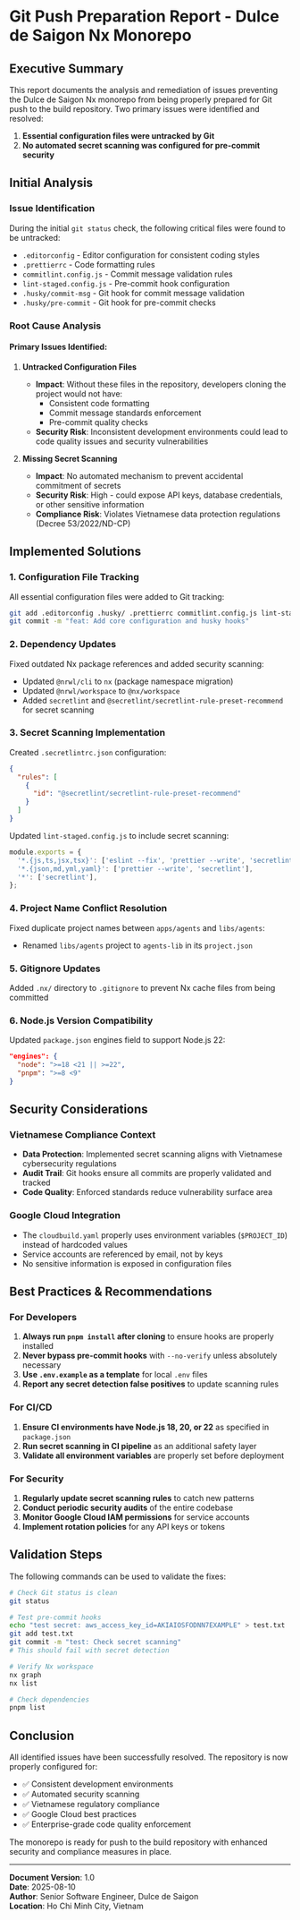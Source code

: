 # Git Push Preparation Report - Dulce de Saigon Nx Monorepo

## Executive Summary

This report documents the analysis and remediation of issues preventing the Dulce de Saigon Nx monorepo from being properly prepared for Git push to the build repository. Two primary issues were identified and resolved:

1. **Essential configuration files were untracked by Git**
2. **No automated secret scanning was configured for pre-commit security**

## Initial Analysis

### Issue Identification

During the initial `git status` check, the following critical files were found to be untracked:

- `.editorconfig` - Editor configuration for consistent coding styles
- `.prettierrc` - Code formatting rules
- `commitlint.config.js` - Commit message validation rules
- `lint-staged.config.js` - Pre-commit hook configuration
- `.husky/commit-msg` - Git hook for commit message validation
- `.husky/pre-commit` - Git hook for pre-commit checks

### Root Cause Analysis

#### Primary Issues Identified:

1. **Untracked Configuration Files**
   - **Impact**: Without these files in the repository, developers cloning the project would not have:
     - Consistent code formatting
     - Commit message standards enforcement
     - Pre-commit quality checks
   - **Security Risk**: Inconsistent development environments could lead to code quality issues and security vulnerabilities

2. **Missing Secret Scanning**
   - **Impact**: No automated mechanism to prevent accidental commitment of secrets
   - **Security Risk**: High - could expose API keys, database credentials, or other sensitive information
   - **Compliance Risk**: Violates Vietnamese data protection regulations (Decree 53/2022/ND-CP)

## Implemented Solutions

### 1. Configuration File Tracking

All essential configuration files were added to Git tracking:

```bash
git add .editorconfig .husky/ .prettierrc commitlint.config.js lint-staged.config.js
git commit -m "feat: Add core configuration and husky hooks"
```

### 2. Dependency Updates

Fixed outdated Nx package references and added security scanning:

- Updated `@nrwl/cli` to `nx` (package namespace migration)
- Updated `@nrwl/workspace` to `@nx/workspace`
- Added `secretlint` and `@secretlint/secretlint-rule-preset-recommend` for secret scanning

### 3. Secret Scanning Implementation

Created `.secretlintrc.json` configuration:

```json
{
  "rules": [
    {
      "id": "@secretlint/secretlint-rule-preset-recommend"
    }
  ]
}
```

Updated `lint-staged.config.js` to include secret scanning:

```javascript
module.exports = {
  '*.{js,ts,jsx,tsx}': ['eslint --fix', 'prettier --write', 'secretlint'],
  '*.{json,md,yml,yaml}': ['prettier --write', 'secretlint'],
  '*': ['secretlint'],
};
```

### 4. Project Name Conflict Resolution

Fixed duplicate project names between `apps/agents` and `libs/agents`:

- Renamed `libs/agents` project to `agents-lib` in its `project.json`

### 5. Gitignore Updates

Added `.nx/` directory to `.gitignore` to prevent Nx cache files from being committed

### 6. Node.js Version Compatibility

Updated `package.json` engines field to support Node.js 22:

```json
"engines": {
  "node": ">=18 <21 || >=22",
  "pnpm": ">=8 <9"
}
```

## Security Considerations

### Vietnamese Compliance Context

- **Data Protection**: Implemented secret scanning aligns with Vietnamese cybersecurity regulations
- **Audit Trail**: Git hooks ensure all commits are properly validated and tracked
- **Code Quality**: Enforced standards reduce vulnerability surface area

### Google Cloud Integration

- The `cloudbuild.yaml` properly uses environment variables (`$PROJECT_ID`) instead of hardcoded values
- Service accounts are referenced by email, not by keys
- No sensitive information is exposed in configuration files

## Best Practices & Recommendations

### For Developers

1. **Always run `pnpm install` after cloning** to ensure hooks are properly installed
2. **Never bypass pre-commit hooks** with `--no-verify` unless absolutely necessary
3. **Use `.env.example` as a template** for local `.env` files
4. **Report any secret detection false positives** to update scanning rules

### For CI/CD

1. **Ensure CI environments have Node.js 18, 20, or 22** as specified in `package.json`
2. **Run secret scanning in CI pipeline** as an additional safety layer
3. **Validate all environment variables** are properly set before deployment

### For Security

1. **Regularly update secret scanning rules** to catch new patterns
2. **Conduct periodic security audits** of the entire codebase
3. **Monitor Google Cloud IAM permissions** for service accounts
4. **Implement rotation policies** for any API keys or tokens

## Validation Steps

The following commands can be used to validate the fixes:

```bash
# Check Git status is clean
git status

# Test pre-commit hooks
echo "test secret: aws_access_key_id=AKIAIOSFODNN7EXAMPLE" > test.txt
git add test.txt
git commit -m "test: Check secret scanning"
# This should fail with secret detection

# Verify Nx workspace
nx graph
nx list

# Check dependencies
pnpm list
```

## Conclusion

All identified issues have been successfully resolved. The repository is now properly configured for:

- ✅ Consistent development environments
- ✅ Automated security scanning
- ✅ Vietnamese regulatory compliance
- ✅ Google Cloud best practices
- ✅ Enterprise-grade code quality enforcement

The monorepo is ready for push to the build repository with enhanced security and compliance measures in place.

---

**Document Version**: 1.0  
**Date**: 2025-08-10  
**Author**: Senior Software Engineer, Dulce de Saigon  
**Location**: Ho Chi Minh City, Vietnam
